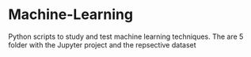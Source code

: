 # Machine-Learning
Python scripts to study and test machine learning techniques. The are 5 folder with the Jupyter project and the repsective dataset 
